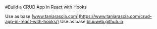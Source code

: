 #Build a CRUD App in React with Hooks

Use as base [www.taniarascia.com](https://www.taniarascia.com/crud-app-in-react-with-hooks/)
Use as base [bluuweb.github.io](https://bluuweb.github.io/react/crud-hooks/#configuraciones-iniciales)
